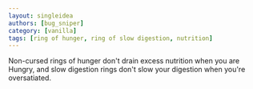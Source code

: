 ```yaml
---
layout: singleidea
authors: [bug_sniper]
category: [vanilla]
tags: [ring of hunger, ring of slow digestion, nutrition]
---
```

Non-cursed rings of hunger don't drain excess nutrition when you are Hungry, and slow digestion rings don't slow your digestion when you're oversatiated.
